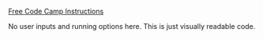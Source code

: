 [Free Code Camp Instructions](https://www.freecodecamp.org/learn/scientific-computing-with-python/build-a-budget-app-project/build-a-budget-app-project)

No user inputs and running options here. This is just visually readable code.